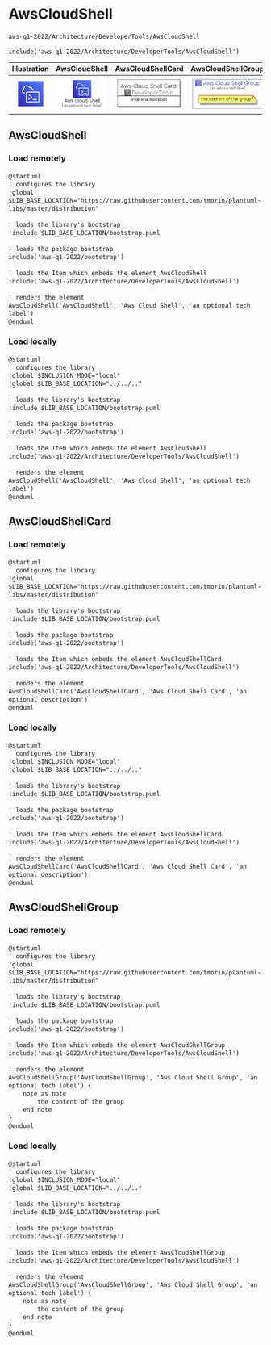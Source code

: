 # AwsCloudShell


```text
aws-q1-2022/Architecture/DeveloperTools/AwsCloudShell
```

```text
include('aws-q1-2022/Architecture/DeveloperTools/AwsCloudShell')
```



| Illustration | AwsCloudShell | AwsCloudShellCard | AwsCloudShellGroup |
| :---: | :---: | :---: | :---: |
| ![illustration for Illustration](../../../aws-q1-2022/Architecture/DeveloperTools/AwsCloudShell.png) | ![illustration for AwsCloudShell](../../../aws-q1-2022/Architecture/DeveloperTools/AwsCloudShell.Local.png) | ![illustration for AwsCloudShellCard](../../../aws-q1-2022/Architecture/DeveloperTools/AwsCloudShellCard.Local.png) | ![illustration for AwsCloudShellGroup](../../../aws-q1-2022/Architecture/DeveloperTools/AwsCloudShellGroup.Local.png) |




## AwsCloudShell

### Load remotely
```plantuml
@startuml
' configures the library
!global $LIB_BASE_LOCATION="https://raw.githubusercontent.com/tmorin/plantuml-libs/master/distribution"

' loads the library's bootstrap
!include $LIB_BASE_LOCATION/bootstrap.puml

' loads the package bootstrap
include('aws-q1-2022/bootstrap')

' loads the Item which embeds the element AwsCloudShell
include('aws-q1-2022/Architecture/DeveloperTools/AwsCloudShell')

' renders the element
AwsCloudShell('AwsCloudShell', 'Aws Cloud Shell', 'an optional tech label')
@enduml
```

### Load locally
```plantuml
@startuml
' configures the library
!global $INCLUSION_MODE="local"
!global $LIB_BASE_LOCATION="../../.."

' loads the library's bootstrap
!include $LIB_BASE_LOCATION/bootstrap.puml

' loads the package bootstrap
include('aws-q1-2022/bootstrap')

' loads the Item which embeds the element AwsCloudShell
include('aws-q1-2022/Architecture/DeveloperTools/AwsCloudShell')

' renders the element
AwsCloudShell('AwsCloudShell', 'Aws Cloud Shell', 'an optional tech label')
@enduml
```

## AwsCloudShellCard

### Load remotely
```plantuml
@startuml
' configures the library
!global $LIB_BASE_LOCATION="https://raw.githubusercontent.com/tmorin/plantuml-libs/master/distribution"

' loads the library's bootstrap
!include $LIB_BASE_LOCATION/bootstrap.puml

' loads the package bootstrap
include('aws-q1-2022/bootstrap')

' loads the Item which embeds the element AwsCloudShellCard
include('aws-q1-2022/Architecture/DeveloperTools/AwsCloudShell')

' renders the element
AwsCloudShellCard('AwsCloudShellCard', 'Aws Cloud Shell Card', 'an optional description')
@enduml
```

### Load locally
```plantuml
@startuml
' configures the library
!global $INCLUSION_MODE="local"
!global $LIB_BASE_LOCATION="../../.."

' loads the library's bootstrap
!include $LIB_BASE_LOCATION/bootstrap.puml

' loads the package bootstrap
include('aws-q1-2022/bootstrap')

' loads the Item which embeds the element AwsCloudShellCard
include('aws-q1-2022/Architecture/DeveloperTools/AwsCloudShell')

' renders the element
AwsCloudShellCard('AwsCloudShellCard', 'Aws Cloud Shell Card', 'an optional description')
@enduml
```

## AwsCloudShellGroup

### Load remotely
```plantuml
@startuml
' configures the library
!global $LIB_BASE_LOCATION="https://raw.githubusercontent.com/tmorin/plantuml-libs/master/distribution"

' loads the library's bootstrap
!include $LIB_BASE_LOCATION/bootstrap.puml

' loads the package bootstrap
include('aws-q1-2022/bootstrap')

' loads the Item which embeds the element AwsCloudShellGroup
include('aws-q1-2022/Architecture/DeveloperTools/AwsCloudShell')

' renders the element
AwsCloudShellGroup('AwsCloudShellGroup', 'Aws Cloud Shell Group', 'an optional tech label') {
    note as note
        the content of the group
    end note
}
@enduml
```

### Load locally
```plantuml
@startuml
' configures the library
!global $INCLUSION_MODE="local"
!global $LIB_BASE_LOCATION="../../.."

' loads the library's bootstrap
!include $LIB_BASE_LOCATION/bootstrap.puml

' loads the package bootstrap
include('aws-q1-2022/bootstrap')

' loads the Item which embeds the element AwsCloudShellGroup
include('aws-q1-2022/Architecture/DeveloperTools/AwsCloudShell')

' renders the element
AwsCloudShellGroup('AwsCloudShellGroup', 'Aws Cloud Shell Group', 'an optional tech label') {
    note as note
        the content of the group
    end note
}
@enduml
```

